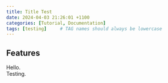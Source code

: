 ```yaml
---
title: Title Test
date: 2024-04-03 21:26:01 +1100
categories: [Tutorial, Documentation]
tags: [testing]     # TAG names should always be lowercase
---
```


## Features

Hello.  
Testing.
